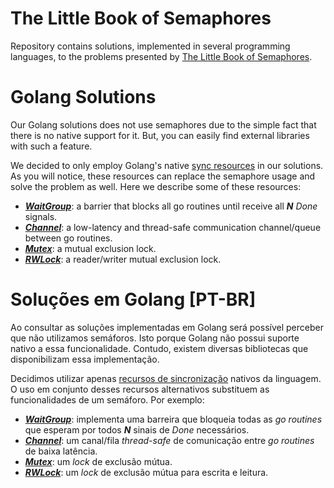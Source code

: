 # The Little Book of Semaphores

Repository contains solutions, implemented in several programming languages, 
to the problems presented by [The Little Book of Semaphores](https://greenteapress.com/semaphores/LittleBookOfSemaphores.pdf). 

# Golang Solutions

Our Golang solutions does not use semaphores due to the simple fact that there is no native
support for it. But, you can easily find external libraries with such a feature.

We decided to only employ Golang's native [sync resources](https://golang.org/pkg/sync) in our solutions. As you will notice, these resources can replace the semaphore usage and
solve the problem as well. Here we describe some of these resources:

- ***[WaitGroup](https://golang.org/pkg/sync/#WaitGroup)***: a barrier that blocks all go routines until receive all ***N*** *Done* signals.
- ***[Channel](https://golang.org/doc/effective_go#channels)***: a low-latency and thread-safe communication channel/queue between go routines.
- ***[Mutex](https://golang.org/pkg/sync/#Mutex)***: a mutual exclusion lock.
- ***[RWLock](https://golang.org/pkg/sync/#RWMutex)***: a reader/writer mutual exclusion lock.

# Soluções em Golang [PT-BR]

Ao consultar as soluções implementadas em Golang será possível perceber que não utilizamos
semáforos. Isto porque Golang não possui suporte nativo a essa funcionalidade. Contudo, 
existem diversas bibliotecas que disponibilizam essa implementação.

Decidimos utilizar apenas [recursos de sincronização](https://golang.org/pkg/sync) nativos
da linguagem. O uso em conjunto desses recursos alternativos substituem as funcionalidades
de um semáforo. Por exemplo: 

- ***[WaitGroup](https://golang.org/pkg/sync/#WaitGroup)***: implementa uma barreira que bloqueia todas as *go routines* que esperam
por todos ***N*** sinais de *Done* necessários.
- ***[Channel](https://golang.org/doc/effective_go#channels)***: um canal/fila *thread-safe* 
de comunicação entre *go routines* de baixa latência.
- ***[Mutex](https://golang.org/pkg/sync/#Mutex)***: um *lock* de exclusão mútua.
- ***[RWLock](https://golang.org/pkg/sync/#RWMutex)***: um *lock* de exclusão mútua para
escrita e leitura.
